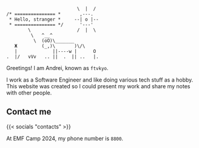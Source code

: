 ---
---

<div class="center-self cow">

                              \  |  /
    /* =============== *       ,---.
     * Hello, stranger *     --| o |--
     * =============== */      '---'
            \                 /  |  \
             \   ^__^
              \  (oO)\_______
       Ж         (_,)\       )\/\
       |             ||----w |      O
    .  |/   vVv   .. ||  .  || ..   |.

</div>

Greetings!
I am Andrei, known as `ftvkyo`.

I work as a Software Engineer and like doing various tech stuff as a hobby.
This website was created so I could present my work and share my notes with other people.

## Contact me

{{< socials "contacts" >}}

At EMF Camp 2024, my phone number is `8800`.
